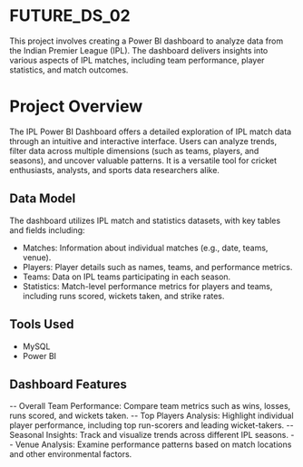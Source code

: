 # FUTURE_DS_02
This project involves creating a Power BI dashboard to analyze data from the Indian Premier League (IPL). The dashboard delivers insights into various aspects of IPL matches, including team performance, player statistics, and match outcomes.

# Project Overview
The IPL Power BI Dashboard offers a detailed exploration of IPL match data through an intuitive and interactive interface. Users can analyze trends, filter data across multiple dimensions (such as teams, players, and seasons), and uncover valuable patterns. It is a versatile tool for cricket enthusiasts, analysts, and sports data researchers alike.

## Data Model
The dashboard utilizes IPL match and statistics datasets, with key tables and fields including:
- Matches: Information about individual matches (e.g., date, teams, venue).
- Players: Player details such as names, teams, and performance metrics.
- Teams: Data on IPL teams participating in each season.
- Statistics: Match-level performance metrics for players and teams, including runs scored, wickets taken, and strike rates.

## Tools Used
- MySQL
- Power BI

## Dashboard Features
-- Overall Team Performance: Compare team metrics such as wins, losses, runs scored, and wickets taken.
-- Top Players Analysis: Highlight individual player performance, including top run-scorers and leading wicket-takers.
-- Seasonal Insights: Track and visualize trends across different IPL seasons.
-- Venue Analysis: Examine performance patterns based on match locations and other environmental factors.
